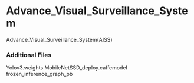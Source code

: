 # Advance_Visual_Surveillance_System
Advance_Visual_Surveillance_System(AISS)

### Additional Files
 Yolov3.weights
 MobileNetSSD_deploy.caffemodel
 frozen_inference_graph_pb
